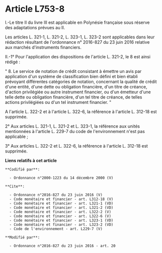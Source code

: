 # Article L753-8

I.-Le titre II du livre III est applicable en Polynésie française sous réserve des adaptations prévues au II. 

Les articles L. 321-1, L. 321-2, L. 323-1, L. 323-2 sont applicables dans leur rédaction résultant de l'ordonnance n°
2016-827 du 23 juin 2016 relative aux marchés d'instruments financiers. 

II.-1° Pour l'application des dispositions de l'article L. 321-2, le 8 est ainsi rédigé : 

" 8. Le service de notation de crédit consistant à émettre un avis par application d'un système de classification bien défini
et bien établi prévoyant différentes catégories de notation, concernant la qualité de crédit d'une entité, d'une dette ou
obligation financière, d'un titre de créance, d'action privilégiée ou autre instrument financier, ou d'un émetteur d'une
telle dette ou obligation financière, d'un tel titre de créance, de telles actions privilégiées ou d'un tel instrument
financier. " 

A l'article L. 322-2 et à l'article L. 322-6, la référence à l'article L. 312-18 est supprimée. 

2° Aux articles L. 321-1, L. 321-2 et L. 323-1, la référence aux unités mentionnées à l'article L. 229-7 du code de
l'environnement n'est pas applicable ; 

3° Aux articles L. 322-2 et L. 322-6, la référence à l'article L. 312-18 est supprimée.

**Liens relatifs à cet article**

	**Codifié par**:

	  - Ordonnance n°2000-1223 du 14 décembre 2000 (V)

	**Cite**:

	  - Ordonnance n°2016-827 du 23 juin 2016 (V)
	  - Code monétaire et financier - art. L312-18 (V)
	  - Code monétaire et financier - art. L321-1 (VD)
	  - Code monétaire et financier - art. L321-2 (VD)
	  - Code monétaire et financier - art. L322-2 (V)
	  - Code monétaire et financier - art. L322-6 (V)
	  - Code monétaire et financier - art. L323-1 (VD)
	  - Code monétaire et financier - art. L323-2 (VD)
	  - Code de l'environnement - art. L229-7 (V)

	**Modifié par**:

	  - Ordonnance n°2016-827 du 23 juin 2016 - art. 20
